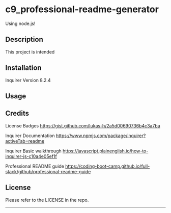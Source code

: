 # c9_professional-readme-generator
Using node.js!

## Description

This project is intended 

## Installation

Inquirer Version 8.2.4

## Usage

 

## Credits

License Badges
https://gist.github.com/lukas-h/2a5d00690736b4c3a7ba

Inquirer Documentation
https://www.npmjs.com/package/inquirer?activeTab=readme

Inquirer Basic walkthrough
https://javascript.plainenglish.io/how-to-inquirer-js-c10a4e05ef1f

Professional README guide
https://coding-boot-camp.github.io/full-stack/github/professional-readme-guide



## License
Please refer to the LICENSE in the repo.

---
